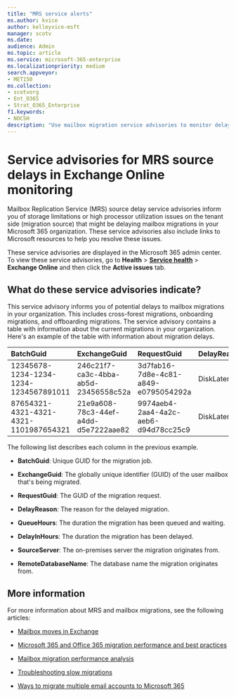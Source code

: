 ```yaml
---
title: "MRS service alerts"
ms.author: kvice
author: kelleyvice-msft
manager: scotv
ms.date: 
audience: Admin
ms.topic: article
ms.service: microsoft-365-enterprise
ms.localizationpriority: medium
search.appveyor:
- MET150
ms.collection:
- scotvorg
- Ent_O365
- Strat_O365_Enterprise
f1.keywords:
- NOCSH
description: "Use mailbox migration service advisories to monitor delays in mailbox migration requests in your organization."
---
```


# Service advisories for MRS source delays in Exchange Online monitoring

Mailbox Replication Service (MRS) source delay service advisories inform you of storage limitations or high processor utilization issues on the tenant side (migration source) that might be delaying mailbox migrations in your Microsoft 365 organization. These service advisories also include links to Microsoft resources to help you resolve these issues.

These service advisories are displayed in the Microsoft 365 admin center. To view these service advisories, go to **Health** > <a href="https://go.microsoft.com/fwlink/p/?linkid=842900" target="_blank">**Service health**</a> > **Exchange Online** and then click the **Active issues** tab.

## What do these service advisories indicate?

This service advisory informs you of potential delays to mailbox migrations in your organization. This includes cross-forest migrations, onboarding migrations, and offboarding  migrations. The service advisory contains a table with information about the current migrations in your organization. Here's an example of the table with information about migration delays.

| BatchGuid | ExchangeGuid | RequestGuid | DelayReason |QueuedHours | DelayInHours | SourceServer | RemoteDatabaseName |
|:---------|:---------|:---------|:---------|:---------|:---------|:---------|:---------|
|12345678-1234-1234-1234-1234567891011|246c21f7-ca3c-4bba-ab5d-23456558c52a|3d7fab16-7d8e-4c81-a849-e0795054292a|DiskLatency|35.2|27.3|RD1GBL01EXCH003|GBL01EDAG001-db002|
|87654321-4321-4321-4321-1101987654321|21e9a608-78c3-44ef-a4dd-d5e7222aae82|9974aeb4-2aa4-4a2c-aeb6-d94d78cc25c9|DiskLatency|0.4|0.9|RD1GBL01EXCH010|GBL01EDAG010-db003|

The following list describes each column in the previous example.

- **BatchGuid**: Unique GUID for the migration job.

- **ExchangeGuid**: The globally unique identifier (GUID) of the user mailbox that's being migrated.

- **RequestGuid**: The GUID of the migration request.

- **DelayReason**: The reason for the delayed migration.

- **QueueHours**: The duration the migration has been queued and waiting.

- **DelayInHours**: The duration the migration has been delayed.

- **SourceServer**: The on-premises server the migration originates from.

- **RemoteDatabaseName**: The database name the migration originates from.

## More information

For more information about MRS and mailbox migrations, see the following articles:

- [Mailbox moves in Exchange](/exchange/recipients/mailbox-moves)

- [Microsoft 365 and Office 365 migration performance and best practices](/exchange/mailbox-migration/office-365-migration-best-practices)

- [Mailbox migration performance analysis](https://techcommunity.microsoft.com/t5/exchange-team-blog/mailbox-migration-performance-analysis/ba-p/587134)

- [Troubleshooting slow migrations](https://techcommunity.microsoft.com/t5/exchange-team-blog/troubleshooting-slow-migrations/ba-p/1795706)

- [Ways to migrate multiple email accounts to Microsoft 365](/exchange/mailbox-migration/mailbox-migration)
